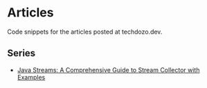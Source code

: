 # Articles

Code snippets for the articles posted at techdozo.dev.


## Series

- [Java Streams: A Comprehensive Guide to Stream Collector with Examples](https://techdozo.dev/2020/java-streams-a-comprehensive-guide-to-stream-collector-with-examples/)